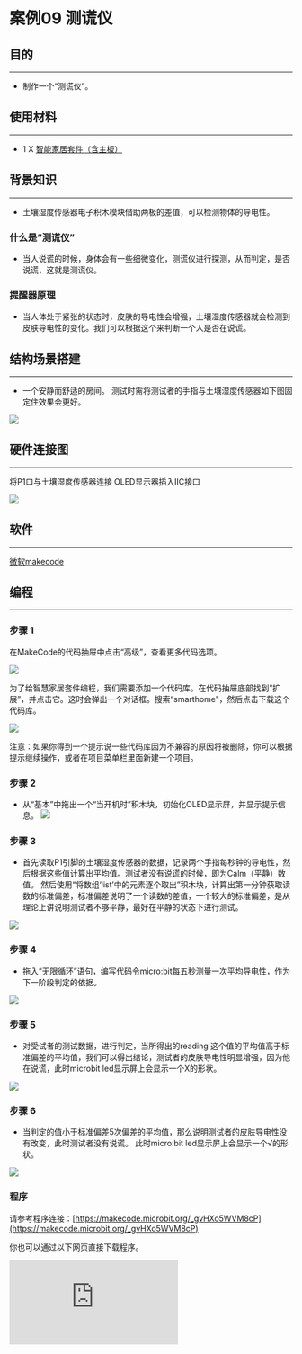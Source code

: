 ﻿# 案例09 测谎仪

## 目的
---

- 制作一个“测谎仪”。

## 使用材料
---
- 1 X [智能家居套件（含主板）](https://item.taobao.com/item.htm?ft=t&id=609328225464)

## 背景知识
---

- 土壤湿度传感器电子积木模块借助两极的差值，可以检测物体的导电性。


### 什么是“测谎仪”

- 当人说谎的时候，身体会有一些细微变化，测谎仪进行探测，从而判定，是否说谎，这就是测谎仪。

### 提醒器原理

- 当人体处于紧张的状态时，皮肤的导电性会增强，土壤湿度传感器就会检测到皮肤导电性的变化。我们可以根据这个来判断一个人是否在说谎。



## 结构场景搭建
---

- 一个安静而舒适的房间。
测试时需将测试者的手指与土壤湿度传感器如下图固定住效果会更好。

![](https://wiki-media-ef.oss-cn-hongkong.aliyuncs.com//images/K242fJs.png)

## 硬件连接图
---
将P1口与土壤湿度传感器连接
OLED显示器插入IIC接口

![](https://wiki-media-ef.oss-cn-hongkong.aliyuncs.com//images/vb2Z4a0.jpg)

## 软件
---
[微软makecode](https://makecode.microbit.org/#)


## 编程
---
### 步骤 1
在MakeCode的代码抽屉中点击“高级”，查看更多代码选项。

![](https://wiki-media-ef.oss-cn-hongkong.aliyuncs.com//images/smart_home_kit_case_01_01.png)

为了给智慧家居套件编程，我们需要添加一个代码库。在代码抽屉底部找到“扩展”，并点击它。这时会弹出一个对话框。搜索“smarthome"，然后点击下载这个代码库。

![](https://wiki-media-ef.oss-cn-hongkong.aliyuncs.com//images/smart_home_kit_case_01_02.png)

注意：如果你得到一个提示说一些代码库因为不兼容的原因将被删除，你可以根据提示继续操作，或者在项目菜单栏里面新建一个项目。


### 步骤 2

- 从“基本”中拖出一个“当开机时”积木块，初始化OLED显示屏，并显示提示信息。
![](https://wiki-media-ef.oss-cn-hongkong.aliyuncs.com//images/smart_home_kit_case_09_03.png)

### 步骤 3

- 首先读取P1引脚的土壤湿度传感器的数据，记录两个手指每秒钟的导电性，然后根据这些值计算出平均值。测试者没有说谎的时候，即为Calm（平静）数值。
然后使用“将数组‘list’中的元素逐个取出”积木块，计算出第一分钟获取读数的标准偏差，标准偏差说明了一个读数的差值，一个较大的标准偏差，是从理论上讲说明测试者不够平静，最好在平静的状态下进行测试。

![](https://wiki-media-ef.oss-cn-hongkong.aliyuncs.com//images/smart_home_kit_case_09_04.png)

### 步骤 4
- 拖入“无限循环”语句，编写代码令micro:bit每五秒测量一次平均导电性，作为下一阶段判定的依据。

![](https://wiki-media-ef.oss-cn-hongkong.aliyuncs.com//images/smart_home_kit_case_09_05.png)

### 步骤 5
- 对受试者的测试数据，进行判定，当所得出的reading 这个值的平均值高于标准偏差的平均值，我们可以得出结论，测试者的皮肤导电性明显增强，因为他在说谎，此时microbit led显示屏上会显示一个X的形状。

![](https://wiki-media-ef.oss-cn-hongkong.aliyuncs.com//images/smart_home_kit_case_09_06.png)

### 步骤 6
- 当判定的值小于标准偏差5次偏差的平均值，那么说明测试者的皮肤导电性没有改变，此时测试者没有说谎。
此时micro:bit led显示屏上会显示一个√的形状。

![](https://wiki-media-ef.oss-cn-hongkong.aliyuncs.com//images/smart_home_kit_case_09_07.png)

### 程序

请参考程序连接：[https://makecode.microbit.org/_gvHXo5WVM8cP](https://makecode.microbit.org/_gvHXo5WVM8cP)

你也可以通过以下网页直接下载程序。

<div
    style={{
        position: 'relative',
        paddingBottom: '60%',
        overflow: 'hidden',
    }}
>
    <iframe
        src="https://makecode.microbit.org/_gvHXo5WVM8cP"
        frameborder="0"
        sandbox="allow-popups allow-forms allow-scripts allow-same-origin"
        style={{
            position: 'absolute',
            width: '100%',
            height: '100%',
        }}
    />
</div>
---

## 结论
---

- 将手指放在土壤湿度传感器上，等待约10秒，测试正式开始，当测试者说谎，测谎仪上显示x，当测试者说真话，测谎仪上显示√。

## 思考
---

- 有什么方式能让测试的结果更加精确？

## 常见问题
---


## 相关阅读
---
